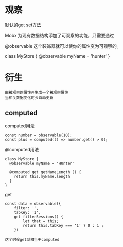
# 观察



默认的get set方法


Mobx 为现有数据结构添加了可观察的功能，只需要通过 

@observable 
这个装饰器就可以使你的属性变为可观察的。

class MyStore {
  @observable myName = 'hunter'
}



# 衍生

    由被观察的属性再生成一个被观察属性                 
    当相关数据变化时会自动更新
    

## computed

computed用法

    const number = observable(10);
    const plus = computed(() => number.get() > 0);
    

@computed用法

    class MyStore {
      @observable myName = 'HUnter'
    
      @computed get getNameLength () {
        return this.myName.length
      }
    }

get

    const data = observable({
        filter: '',
        tabKey: '1',
        get filterSessions() {
            let that = this;
            return this.tabKey === '1' ? 0 : 1 ;
        })
    
    这个时候get就相当于computed    